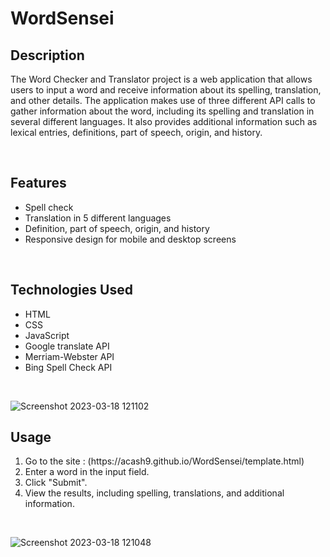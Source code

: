 # WordSensei
<h2>Description</h2>
<p>The Word Checker and Translator project is a web application that allows users to 
input a word and receive information about its spelling, translation, and other details. 
The application makes use of three different API calls to gather information about the word, 
including its spelling and translation in several different languages. It also provides additional 
information such as lexical entries, definitions, part of speech, origin, and history.</p>
<br>
<h2>Features</h2>
<list>
  <ul>
    <li>Spell check</li>
    <li>Translation in 5 different languages</li>
    <li>Definition, part of speech, origin, and history</li>
    <li>Responsive design for mobile and desktop screens</li>
  </ul>
</list>
<br>
<h2>Technologies Used</h2>
<list>
  <ul>
    <li>HTML</li>
    <li>CSS</li>
    <li>JavaScript</li>
    <li>Google translate API</li>
    <li>Merriam-Webster API</li>
    <li>Bing Spell Check API</li>
  </ul>
</list>
<br>

![Screenshot 2023-03-18 121102](https://user-images.githubusercontent.com/113261623/226089908-ff5907cb-09a4-470c-b405-4cd5c72a2ca5.png)

<h2>Usage</h2>
<list>
  <ol>
    <li>Go to the site : (https://acash9.github.io/WordSensei/template.html)</li>
    <li>Enter a word in the input field.</li>
    <li>Click "Submit".</li>
    <li>View the results, including spelling, translations, and additional information.</li>
  </ol>
</list>
<br>

![Screenshot 2023-03-18 121048](https://user-images.githubusercontent.com/113261623/226089912-7eaeea78-20a4-4e6f-9a45-a86b323dfa69.png)


